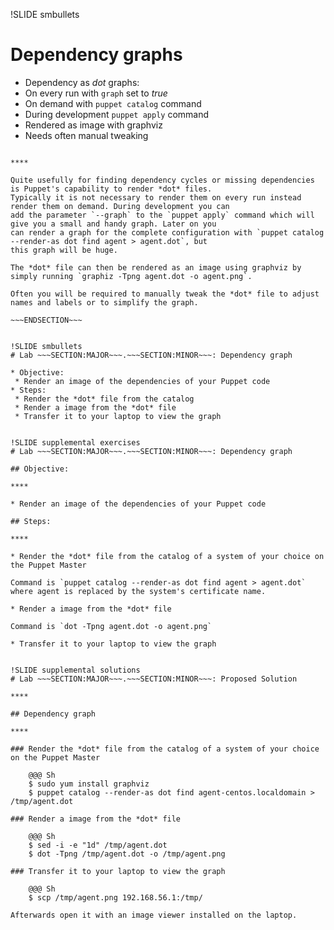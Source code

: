 !SLIDE smbullets
# Dependency graphs

* Dependency as *dot* graphs:
 * On every run with `graph` set to *true*
 * On demand with `puppet catalog` command
 * During development `puppet apply` command
* Rendered as image with graphviz
* Needs often manual tweaking

~~~SECTION:handouts~~~

****

Quite usefully for finding dependency cycles or missing dependencies is Puppet's capability to render *dot* files.
Typically it is not necessary to render them on every run instead render them on demand. During development you can
add the parameter `--graph` to the `puppet apply` command which will give you a small and handy graph. Later on you
can render a graph for the complete configuration with `puppet catalog --render-as dot find agent > agent.dot`, but
this graph will be huge.

The *dot* file can then be rendered as an image using graphviz by simply running `graphiz -Tpng agent.dot -o agent.png`.

Often you will be required to manually tweak the *dot* file to adjust names and labels or to simplify the graph.

~~~ENDSECTION~~~


!SLIDE smbullets
# Lab ~~~SECTION:MAJOR~~~.~~~SECTION:MINOR~~~: Dependency graph

* Objective:
 * Render an image of the dependencies of your Puppet code
* Steps:
 * Render the *dot* file from the catalog
 * Render a image from the *dot* file
 * Transfer it to your laptop to view the graph


!SLIDE supplemental exercises
# Lab ~~~SECTION:MAJOR~~~.~~~SECTION:MINOR~~~: Dependency graph

## Objective:

****

* Render an image of the dependencies of your Puppet code

## Steps:

****

* Render the *dot* file from the catalog of a system of your choice on the Puppet Master

Command is `puppet catalog --render-as dot find agent > agent.dot` where agent is replaced by the system's certificate name.

* Render a image from the *dot* file

Command is `dot -Tpng agent.dot -o agent.png`

* Transfer it to your laptop to view the graph


!SLIDE supplemental solutions
# Lab ~~~SECTION:MAJOR~~~.~~~SECTION:MINOR~~~: Proposed Solution

****

## Dependency graph

****

### Render the *dot* file from the catalog of a system of your choice on the Puppet Master

    @@@ Sh
    $ sudo yum install graphviz
    $ puppet catalog --render-as dot find agent-centos.localdomain > /tmp/agent.dot

### Render a image from the *dot* file

    @@@ Sh
    $ sed -i -e "1d" /tmp/agent.dot
    $ dot -Tpng /tmp/agent.dot -o /tmp/agent.png

### Transfer it to your laptop to view the graph

    @@@ Sh
    $ scp /tmp/agent.png 192.168.56.1:/tmp/

Afterwards open it with an image viewer installed on the laptop.
